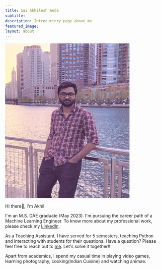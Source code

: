 ```yaml
---
title: Sai Akhilesh Ande
subtitle: 
description: Introductory page about me.
featured_image: 
layout: about
---
```


<img src="/images/TAs/Akhil.webp" width="400" height="500" />


<p>Hi there👋, I'm Akhil. </p>

<p>I'm an M.S. DAE graduate (May 2023). I'm pursuing the career path of a Machine Learning Engineer. To know more about my professional work, please check my <a href="https://www.linkedin.com/in/akhilesh1896/">LinkedIn</a>.</p>

<p>As a Teaching Assistant, I have served for 5 semesters, teaching Python and interacting with students for their questions. Have a question? Please feel free to reach out to <a href = "mailto:ande.s@northeastern.edu">me</a>. Let's solve it together!!</p>

<p>Apart from academics, I spend my casual time in playing video games, learning photography, cooking(Indian Cuisine) and watching animae.</p>